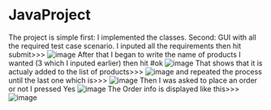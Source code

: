 # JavaProject
The project is simple first: I implemented the classes.
Second: GUI with all the required test case scenario.
I inputed all the requirements then hit submit>>>
![image](https://github.com/GamersSquare/JavaProject/assets/110881947/7ef9907f-beaf-47f5-9990-1d6d8f606b1a)
After that I began to write the name of products I wanted (3 which I inputed earlier) then hit #ok
![image](https://github.com/GamersSquare/JavaProject/assets/110881947/4c117a32-85d9-4c88-867f-917e77e3a6a8)
That shows that it is actualy added to the list of products>>>
![image](https://github.com/GamersSquare/JavaProject/assets/110881947/1ca7233e-6089-4b73-baec-7e58129d49b6)
and repeated the process until the last one which is>>>
![image](https://github.com/GamersSquare/JavaProject/assets/110881947/62802981-07e7-41b3-bd09-3946acd5ccdc)
Then I was asked to place an order or not I pressed Yes
![image](https://github.com/GamersSquare/JavaProject/assets/110881947/7f96e8bb-e3c2-4811-8efa-b6b72b571e04)
The Order info is displayed like this>>>
![image](https://github.com/GamersSquare/JavaProject/assets/110881947/6bbece59-cbf5-4d5f-a2cb-70f30f6a0550)
